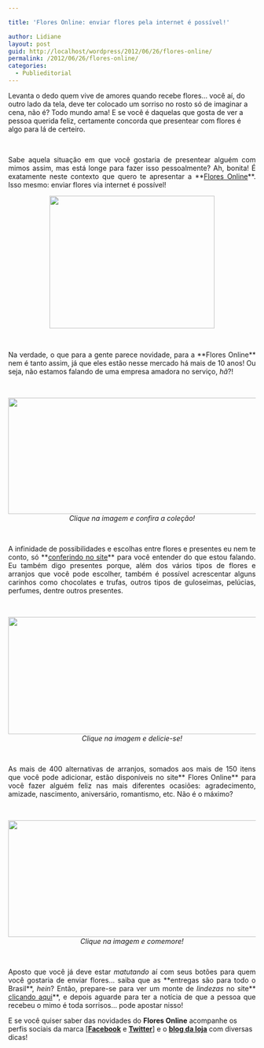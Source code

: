 ```yaml
---

title: 'Flores Online: enviar flores pela internet é possível!'

author: Lidiane
layout: post
guid: http://localhost/wordpress/2012/06/26/flores-online/
permalink: /2012/06/26/flores-online/
categories:
  - Publieditorial
---
```

Levanta o dedo quem vive de amores quando recebe flores… você aí, do outro lado da tela, deve ter colocado um sorriso no rosto só de imaginar a cena, não é? Todo mundo ama! E se você é daquelas que gosta de ver a pessoa querida feliz, certamente concorda que presentear com flores é algo para lá de certeiro.

&nbsp;

<p align="justify">
  Sabe aquela situação em que você gostaria de presentear alguém com mimos assim, mas está longe para fazer isso pessoalmente? Ah, bonita! É exatamente neste contexto que quero te apresentar a **<a href="http://www.floresonline.com.br/" target="_blank" rel="nofollow">Flores Online</a>**. Isso mesmo: enviar flores via internet é possível!
</p>

<!--more-->

<p align="center">
  <a href="http://www.trololodemulher.com.br/2012/06/26/flores-online/flores-online/" rel="attachment wp-att-8764"  rel="nofollow"><img class="alignnone size-full wp-image-8764" title="Flores Online" alt="" src="http://www.trololodemulher.com.br/blog/wp-content/uploads/2012/06/Flores-Online.jpg" width="336" height="269" /></a>
</p>

&nbsp;

<p align="justify">
  Na verdade, o que para a gente parece novidade, para a **Flores Online** nem é tanto assim, já que eles estão nesse mercado há mais de 10 anos! Ou seja, não estamos falando de uma empresa amadora no serviço, <em>hã</em>?!
</p>

&nbsp;

<p align="center">
  <a href="http://www.floresonline.com.br/opcoes.asp?tipo=885" target="_blank" rel="attachment wp-att-8763"  rel="nofollow"><img class="alignnone size-full wp-image-8763" title="FLORES ONLINE - TULIPAS" alt="" src="http://www.trololodemulher.com.br/blog/wp-content/uploads/2012/06/FLORES-ONLINE-TULIPAS.png" width="561" height="236" /></a><br /> <em>Clique na imagem e confira a coleção!</em>
</p>

&nbsp;

<p align="justify">
  A infinidade de possibilidades e escolhas entre flores e presentes eu nem te conto, só **<a href="http://www.floresonline.com.br/" target="_blank">conferindo no site</a>** para você entender do que estou falando. Eu também digo presentes porque, além dos vários tipos de flores e arranjos que você pode escolher, também é possível acrescentar alguns carinhos como chocolates e trufas, outros tipos de guloseimas, pelúcias, perfumes, dentre outros presentes.
</p>

&nbsp;

<p align="center">
  <a href="http://www.floresonline.com.br/opcoes.asp?tipo=1" target="_blank" rel="attachment wp-att-8762"  rel="nofollow"><img class="alignnone size-full wp-image-8762" title="FLORES ONLINE - BOMBONS" alt="" src="http://www.trololodemulher.com.br/blog/wp-content/uploads/2012/06/FLORES-ONLINE-BOMBONS.png" width="559" height="238" /></a><br /> <em>Clique na imagem e delicie-se!</em>
</p>

&nbsp;

<p align="justify">
  As mais de 400 alternativas de arranjos, somados aos mais de 150 itens que você pode adicionar, estão disponíveis no site** Flores Online** para você fazer alguém feliz nas mais diferentes ocasiões: agradecimento, amizade, nascimento, aniversário, romantismo, etc. Não é o máximo?
</p>

&nbsp;

<p align="center">
  <a href="http://www.floresonline.com.br/opcoes.asp?tipo=1" target="_blank" rel="attachment wp-att-8761"  rel="nofollow"><img class="alignnone size-full wp-image-8761" title="FLORES ONLINE - ANIVERSÁRIO" alt="" src="http://www.trololodemulher.com.br/blog/wp-content/uploads/2012/06/FLORES-ONLINE-ANIVERSÁRIO.png" width="558" height="237" /></a><br /> <em>Clique na imagem e comemore!</em>
</p>

&nbsp;

<p align="justify">
  Aposto que você já deve estar <em>matutando</em> aí com seus botões para quem você gostaria de enviar flores… saiba que as **entregas são para todo o Brasil**, <em>hein</em>? Então, prepare-se para ver um monte de <em>lindezas</em> no site** <a href="http://www.floresonline.com.br/" target="_blank" rel="nofollow">clicando aqui</a>**, e depois aguarde para ter a notícia de que a pessoa que recebeu o mimo é toda sorrisos… pode apostar nisso!
</p>

E se você quiser saber das novidades do **Flores Online** acompanhe os perfis sociais da marca [**<a href="https://www.facebook.com/floresonline" target="_blank"  rel="nofollow">Facebook</a>** e **<a href="https://twitter.com/_floresonline" target="_blank"  rel="nofollow">Twitter</a>**] e o **<a href="http://blog.floresonline.com.br/" target="_blank"  rel="nofollow">blog da loja</a>** com diversas dicas!